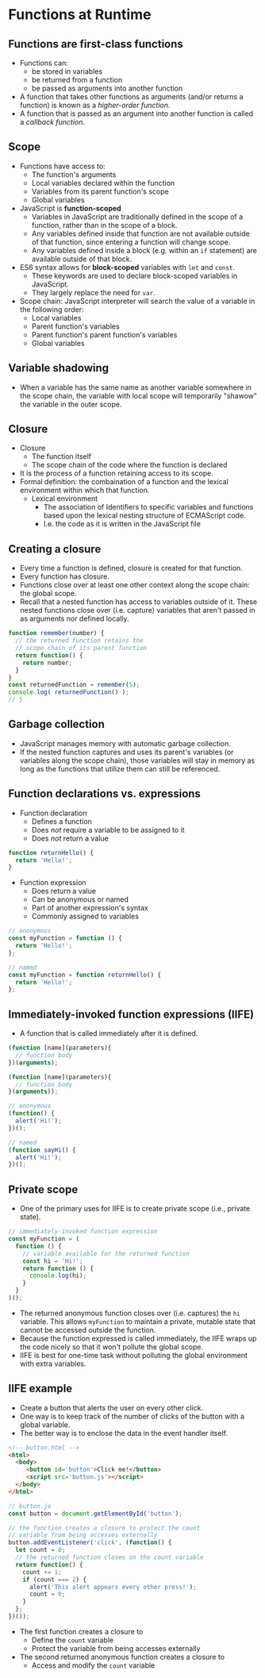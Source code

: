 # Functions at Runtime

## Functions are first-class functions
- Functions can:
  - be stored in variables
  - be returned from a function
  - be passed as arguments into another function
- A function that takes other functions as arguments (and/or returns a function) is known as a *higher-order function*.
- A function that is passed as an argument into another function is called a *callback function*.

## Scope
- Functions have access to:
  - The function's arguments
  - Local variables declared within the function
  - Variables from its parent function's scope
  - Global variables
- JavaScript is **function-scoped**
  - Variables in JavaScript are traditionally defined in the scope of a function, rather than in the scope of a block.
  - Any variables defined inside that function are not available outside of that function, since entering a function will change scope.
  - Any variables defined inside a block (e.g. within an `if` statement) are available outside of that block.
- ES6 syntax allows for **block-scoped** variables with `let` and `const`.
  - These keywords are used to declare block-scoped variables in JavaScript.
  - They largely replace the need for `var`.
- Scope chain: JavaScript interpreter will search the value of a variable in the following order:
  - Local variables
  - Parent function's variables
  - Parent function's parent function's variables
  - Global variables

## Variable shadowing
- When a variable has the same name as another variable somewhere in the scope chain, the variable with local scope will temporarily "shawow" the variable in the outer scope.

## Closure
- Closure
  - The function itself
  - The scope chain of the code where the function is declared
- It is the process of a function retaining access to its scope.
- Formal definition: the combaination of a function and the lexical environment within which that function.
  - Lexical environment
    - The association of Identifiers to specific variables and functions based upon the lexical nesting structure of ECMAScript code.
    - I.e. the code as it is written in the JavaScript file

## Creating a closure
- Every time a function is defined, closure is created for that function.
- Every function has closure.
- Functions close over at least one other context along the scope chain: the global scope.
- Recall that a nested function has access to variables outside of it. These nested functions close over (i.e. capture) variables that aren't passed in as arguments nor defined locally.

```js
function remember(number) {
  // the returned function retains the
  // scope chain of its parent function
  return function() {
    return number;
  }
}
const returnedFunction = remember(5);
console.log( returnedFunction() );
// 5
```

## Garbage collection
- JavaScript manages memory with automatic garbage collection.
- If the nested function captures and uses its parent's variables (or variables along the scope chain), those variables will stay in memory as long as the functions that utilize them can still be referenced.

## Function declarations vs. expressions
- Function declaration
  - Defines a function
  - Does *not* require a variable to be assigned to it
  - Does *not* return a value

```js
function returnHello() {
  return 'Hello!';
}
```

- Function expression
  - Does return a value
  - Can be anonymous or named
  - Part of another expression's syntax
  - Commonly assigned to variables

```js
// anonymous
const myFunction = function () {
  return 'Hello!';
};

// named
const myFunction = function returnHello() {
  return 'Hello!';
};
```

## Immediately-invoked function expressions (IIFE)
- A function that is called immediately after it is defined.

```js
(function [name](parameters){
  // function body
})(arguments);

(function [name](parameters){
  // function body
}(arguments));

// anonymous
(function() {
  alert('Hi!');
})();

// named
(function sayHi() {
  alert('Hi!');
})();
```

## Private scope
- One of the primary uses for IIFE is to create private scope (i.e., private state).

```js
// immediately-invoked function expression
const myFunction = (
  function () {
    // variable available for the returned function
    const hi = 'Hi!';
    return function () {
      console.log(hi);
    }
  }
)();
```
- The returned anonymous function closes over (i.e. captures) the `hi` variable. This allows `myFunction` to maintain a private, mutable state that cannot be accessed outside the function.
- Because the function expressed is called immediately, the IIFE wraps up the code nicely so that it won't pollute the global scope.
- IIFE is best for one-time task without polluting the global environment with extra variables.

## IIFE example
  - Create a button that alerts the user on every other click.
  - One way is to keep track of the number of clicks of the button with a global variable.
  - The better way is to enclose the data in the event handler itself.

```html
<!-- button.html -->
<html>
  <body>
     <button id='button'>Click me!</button>
     <script src='button.js'></script>
  </body>
</html>
```

```js
// button.js
const button = document.getElementById('button');

// the function creates a closure to protect the count
// variable from being accesses externally
button.addEventListener('click', (function() {
  let count = 0;
  // the returned function closes on the count variable
  return function() {
    count += 1;
    if (count === 2) {
      alert('This alert appears every other press!');
      count = 0;
    }
  };
})());
```

- The first function creates a closure to
  - Define the `count` variable
  - Protect the variable from being accesses externally
- The second returned anonymous function creates a closure to
  - Access and modify the `count` variable
